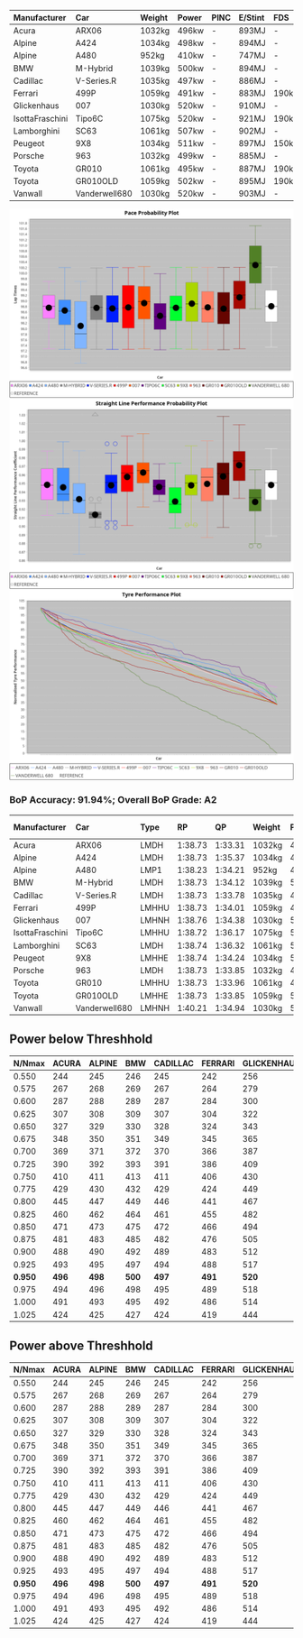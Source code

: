 |Manufacturer|Car|Weight|Power|PINC|E/Stint|FDS|
|:-|:-|:-|:-|:-|:-|:-|
|Acura|ARX06|1032kg|496kw|-|893MJ|-|
|Alpine|A424|1034kg|498kw|-|894MJ|-|
|Alpine|A480|952kg|410kw|-|747MJ|-|
|BMW|M-Hybrid|1039kg|500kw|-|894MJ|-|
|Cadillac|V-Series.R|1035kg|497kw|-|886MJ|-|
|Ferrari|499P|1059kg|491kw|-|883MJ|190kph|
|Glickenhaus|007|1030kg|520kw|-|910MJ|-|
|IsottaFraschini|Tipo6C|1075kg|520kw|-|921MJ|190kph|
|Lamborghini|SC63|1061kg|507kw|-|902MJ|-|
|Peugeot|9X8|1034kg|511kw|-|897MJ|150kph|
|Porsche|963|1032kg|499kw|-|885MJ|-|
|Toyota|GR010|1061kg|495kw|-|887MJ|190kph|
|Toyota|GR010OLD|1059kg|502kw|-|895MJ|190kph|
|Vanwall|Vanderwell680|1030kg|520kw|-|903MJ|-|

![PACECHART](./IMG/AUTO.png)
![STRAIGHTLINEPERFORMANCECHART](./IMG/AUTO_sp.png)
![TYREPERFORMANCECHART](./IMG/AUTO_tw.png)

### BoP Accuracy: 91.94%; Overall BoP Grade: A2
|Manufacturer|Car|Type|RP|QP|Weight|Power¹|Threshhold|PINC|Power²|E/Stint|AVG Vmax|FDS|RDLC|L/Stint|BOP-Grade|ModelAccuracy|ModelPoints|Match%|
|:-|:-|:-|:-|:-|:-|:-|:-|:-|:-|:-|:-|:-|:-|:-|:-|:-|:-|:-|
|Acura|ARX06|LMDH|1:38.73|1:33.31|1032kg|496kw|0.0kph|-|496kw|893MJ|313.57kph|-|1.03|30|+B2|100.00%|995|80.23%|
|Alpine|A424|LMDH|1:38.73|1:35.37|1034kg|498kw|0.0kph|-|498kw|894MJ|313.17kph|-|1.03|30|~A1|80.53%|517|99.80%|
|Alpine|A480|LMP1|1:38.23|1:34.21|952kg|410kw|0.0kph|-|410kw|747MJ|307.83kph|-|0.97|28|-A2|59.62%|840|93.00%|
|BMW|M-Hybrid|LMDH|1:38.73|1:34.12|1039kg|500kw|0.0kph|-|500kw|894MJ|308.95kph|-|1.03|30|~A1|98.60%|1690|97.50%|
|Cadillac|V-Series.R|LMDH|1:38.73|1:33.78|1035kg|497kw|0.0kph|-|497kw|886MJ|312.96kph|-|1.03|30|~A1|88.58%|2033|99.78%|
|Ferrari|499P|LMHHU|1:38.73|1:34.01|1059kg|491kw|0.0kph|-|491kw|883MJ|313.68kph|190kph|1.03|30|~A1|84.67%|2303|100.00%|
|Glickenhaus|007|LMHNH|1:38.76|1:34.38|1030kg|520kw|0.0kph|-|520kw|910MJ|317.91kph|-|0.96|30|~A1|96.64%|1639|100.00%|
|IsottaFraschini|Tipo6C|LMHHU|1:38.72|1:36.17|1075kg|520kw|0.0kph|-|520kw|921MJ|313.41kph|190kph|1.03|30|+B1|66.67%|96|88.45%|
|Lamborghini|SC63|LMDH|1:38.74|1:36.32|1061kg|507kw|0.0kph|-|507kw|902MJ|310.10kph|-|1.03|30|+B1|96.77%|419|88.97%|
|Peugeot|9X8|LMHHE|1:38.74|1:34.24|1034kg|511kw|0.0kph|-|511kw|897MJ|313.74kph|150kph|1.03|30|~A1|87.16%|2572|100.00%|
|Porsche|963|LMDH|1:38.73|1:33.85|1032kg|499kw|0.0kph|-|499kw|885MJ|313.99kph|-|1.03|30|~A1|93.05%|5740|100.00%|
|Toyota|GR010|LMHHU|1:38.73|1:33.96|1061kg|495kw|0.0kph|-|495kw|887MJ|314.02kph|190kph|1.03|30|~A1|90.17%|3255|100.00%|
|Toyota|GR010OLD|LMHHE|1:38.73|1:33.85|1059kg|502kw|0.0kph|-|502kw|895MJ|316.79kph|190kph|1.03|30|~A1|85.24%|1322|100.00%|
|Vanwall|Vanderwell680|LMHNH|1:40.21|1:34.94|1030kg|520kw|0.0kph|-|520kw|903MJ|311.40kph|-|1.01|30|+Ω1|91.33%|611|39.46%|

## Power below Threshhold
|N/Nmax|ACURA|ALPINE|BMW|CADILLAC|FERRARI|GLICKENHAUS|ISOTTAFRASCHINI|LAMBORGHINI|PEUGEOT|PORSCHE|TOYOTA|TOYOTA|VANWALL|​|RPM|A480|
|:-|:-|:-|:-|:-|:-|:-|:-|:-|:-|:-|:-|:-|:-|:-|:-|:-|
|0.550|244|245|246|245|242|256|256|250|252|246|244|247|256|​|--|-|
|0.575|267|268|269|267|264|279|279|273|275|268|266|270|279|​|--|-|
|0.600|287|288|289|287|284|300|300|293|295|288|286|290|300|​|--|-|
|0.625|307|308|309|307|304|322|322|314|316|308|306|310|322|​|--|-|
|0.650|327|329|330|328|324|343|343|335|337|329|327|331|343|​|--|-|
|0.675|348|350|351|349|345|365|365|356|359|350|348|352|365|​|--|-|
|0.700|369|371|372|370|366|387|387|377|380|371|369|374|387|​|--|-|
|0.725|390|392|393|391|386|409|409|399|402|392|389|395|409|​|--|-|
|0.750|410|411|413|411|406|430|430|419|422|412|409|415|430|​|--|-|
|0.775|429|430|432|429|424|449|449|438|441|431|428|434|449|​|5000|241|
|0.800|445|447|449|446|441|467|467|455|459|448|445|451|467|​|5500|284|
|0.825|460|462|464|461|455|482|482|470|474|463|459|466|482|​|6000|318|
|0.850|471|473|475|472|466|494|494|482|485|474|470|477|494|​|6500|359|
|0.875|481|483|485|482|476|505|505|492|496|484|480|487|505|​|7000|401|
|0.900|488|490|492|489|483|512|512|499|503|491|487|494|512|​|7500|411|
|0.925|493|495|497|494|488|517|517|504|508|496|492|499|517|​|8000|407|
|**0.950**|**496**|**498**|**500**|**497**|**491**|**520**|**520**|**507**|**511**|**499**|**495**|**502**|**520**|**​**|**8500**|**410**|
|0.975|494|496|498|495|489|518|518|505|509|497|493|500|518|​|9000|205|
|1.000|491|493|495|492|486|514|514|502|505|494|490|497|514|​|--|-|
|1.025|424|425|427|424|419|444|444|433|436|426|423|429|444|​|--|-|

## Power above Threshhold
|N/Nmax|ACURA|ALPINE|BMW|CADILLAC|FERRARI|GLICKENHAUS|ISOTTAFRASCHINI|LAMBORGHINI|PEUGEOT|PORSCHE|TOYOTA|TOYOTA|VANWALL|​|RPM|A480|
|:-|:-|:-|:-|:-|:-|:-|:-|:-|:-|:-|:-|:-|:-|:-|:-|:-|
|0.550|244|245|246|245|242|256|256|250|252|246|244|247|256|​|--|-|
|0.575|267|268|269|267|264|279|279|273|275|268|266|270|279|​|--|-|
|0.600|287|288|289|287|284|300|300|293|295|288|286|290|300|​|--|-|
|0.625|307|308|309|307|304|322|322|314|316|308|306|310|322|​|--|-|
|0.650|327|329|330|328|324|343|343|335|337|329|327|331|343|​|--|-|
|0.675|348|350|351|349|345|365|365|356|359|350|348|352|365|​|--|-|
|0.700|369|371|372|370|366|387|387|377|380|371|369|374|387|​|--|-|
|0.725|390|392|393|391|386|409|409|399|402|392|389|395|409|​|--|-|
|0.750|410|411|413|411|406|430|430|419|422|412|409|415|430|​|--|-|
|0.775|429|430|432|429|424|449|449|438|441|431|428|434|449|​|5000|241|
|0.800|445|447|449|446|441|467|467|455|459|448|445|451|467|​|5500|284|
|0.825|460|462|464|461|455|482|482|470|474|463|459|466|482|​|6000|318|
|0.850|471|473|475|472|466|494|494|482|485|474|470|477|494|​|6500|359|
|0.875|481|483|485|482|476|505|505|492|496|484|480|487|505|​|7000|401|
|0.900|488|490|492|489|483|512|512|499|503|491|487|494|512|​|7500|411|
|0.925|493|495|497|494|488|517|517|504|508|496|492|499|517|​|8000|407|
|**0.950**|**496**|**498**|**500**|**497**|**491**|**520**|**520**|**507**|**511**|**499**|**495**|**502**|**520**|**​**|**8500**|**410**|
|0.975|494|496|498|495|489|518|518|505|509|497|493|500|518|​|9000|205|
|1.000|491|493|495|492|486|514|514|502|505|494|490|497|514|​|--|-|
|1.025|424|425|427|424|419|444|444|433|436|426|423|429|444|​|--|-|
